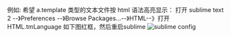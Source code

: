 例如: 希望 a.template 类型的文本文件按 html 语法高亮显示：
打开 sublime text 2 --》Preferences --》Browse Packages...--》HTML--》打开 HTML.tmLanguage 
如下图红框，然后重启sublime
![sublime config](http://s15.sinaimg.cn/mw690/001YiQ09ty6GtIvtAgC5e&690)